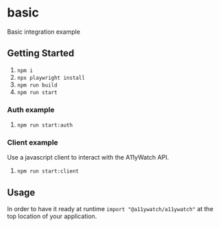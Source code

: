 # basic

Basic integration example

## Getting Started

1. `npm i`
1. `npx playwright install`
1. `npm run build`
1. `npm run start`

### Auth example

1. `npm run start:auth`

### Client example

Use a javascript client to interact with the A11yWatch API.

1. `npm run start:client`

## Usage

In order to have it ready at runtime `import "@a11ywatch/a11ywatch"` at the top location of your application.
